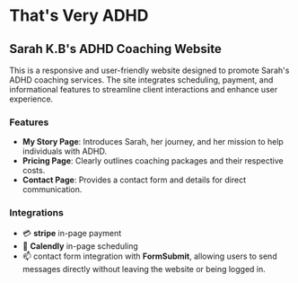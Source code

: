 # That's Very ADHD
## Sarah K.B's ADHD Coaching Website  

This is a responsive and user-friendly website designed to promote Sarah's ADHD coaching services. The site integrates scheduling, payment, and informational features to streamline client interactions and enhance user experience.  
  
### Features  
- **My Story Page**: Introduces Sarah, her journey, and her mission to help individuals with ADHD.  
- **Pricing Page**: Clearly outlines coaching packages and their respective costs.  
- **Contact Page**: Provides a contact form and details for direct communication.   

### Integrations
- :credit_card: **stripe** in-page payment
- :calendar: **Calendly** in-page scheduling
- :mailbox: contact form integration with **FormSubmit**, allowing users to send messages directly without leaving the website or being logged in.
